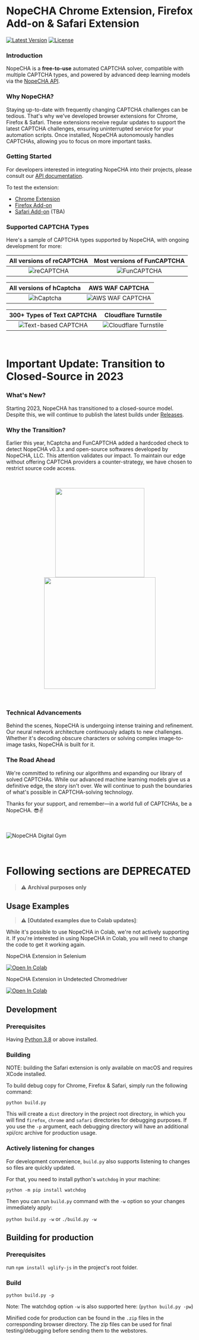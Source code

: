 # NopeCHA Chrome Extension, Firefox Add-on & Safari Extension

[![Latest Version](https://img.shields.io/github/v/release/NopeCHALLC/nopecha-extension?style=flat-square)](../../releases)
[![License](https://img.shields.io/github/license/NopeCHALLC/nopecha-extension?style=flat-square)](LICENSE)

### Introduction

NopeCHA is a **free-to-use** automated CAPTCHA solver, compatible with multiple CAPTCHA types, and powered by advanced deep learning models via the [NopeCHA API](https://developers.nopecha.com).

### Why NopeCHA?

Staying up-to-date with frequently changing CAPTCHA challenges can be tedious.
That's why we've developed browser extensions for Chrome, Firefox & Safari.
These extensions receive regular updates to support the latest CAPTCHA challenges, ensuring uninterrupted service for your automation scripts.
Once installed, NopeCHA autonomously handles CAPTCHAs, allowing you to focus on more important tasks.

### Getting Started

For developers interested in integrating NopeCHA into their projects, please consult our [API documentation](https://developers.nopecha.com/guides/extension_advanced).

To test the extension:
- [Chrome Extension](https://www.nopecha.com/chrome)
- [Firefox Add-on](https://www.nopecha.com/firefox)
- [Safari Add-on](https://www.nopecha.com/safari) (TBA)

### Supported CAPTCHA Types

Here's a sample of CAPTCHA types supported by NopeCHA, with ongoing development for more:

| All versions of reCAPTCHA | Most versions of FunCAPTCHA |
:-:|:-:
![reCAPTCHA](assets/recaptcha.gif?raw=true) | ![FunCAPTCHA](assets/funcaptcha.gif?raw=true)

| All versions of hCaptcha | AWS WAF CAPTCHA |
:-:|:-:
![hCaptcha](assets/hcaptcha.gif?raw=true) | ![AWS WAF CAPTCHA](assets/awscaptcha.gif?raw=true)

| 300+ Types of Text CAPTCHA | Cloudflare Turnstile |
:-:|:-:|
![Text-based CAPTCHA](assets/textcaptcha.gif?raw=true) | ![Cloudflare Turnstile](assets/turnstile.gif?raw=true)

<br>

# Important Update: Transition to Closed-Source in 2023

### What's New?

Starting 2023, NopeCHA has transitioned to a closed-source model.
Despite this, we will continue to publish the latest builds under [Releases](../../releases).

### Why the Transition?

Earlier this year, hCaptcha and FunCAPTCHA added a hardcoded check to detect NopeCHA v0.3.x and open-source softwares developed by NopeCHA, LLC.
This attention validates our impact.
To maintain our edge without offering CAPTCHA providers a counter-strategy, we have chosen to restrict source code access.

<br>

<p align="center">
<img src="assets/hcaptcha_butterfly.gif?raw=true" width="240" /> <img src="assets/nopecha_banner_1.webp?raw=true" width="300" />
</p>

<br>

### Technical Advancements

Behind the scenes, NopeCHA is undergoing intense training and refinement.
Our neural network architecture continuously adapts to new challenges.
Whether it's decoding obscure characters or solving complex image-to-image tasks, NopeCHA is built for it.

### The Road Ahead

We're committed to refining our algorithms and expanding our library of solved CAPTCHAs.
While our advanced machine learning models give us a definitive edge, the story isn't over.
We will continue to push the boundaries of what's possible in CAPTCHA-solving technology.

Thanks for your support, and remember—in a world full of CAPTCHAs, be a NopeCHA. 😎✌️

<br>

![NopeCHA Digital Gym](assets/nopecha_banner_0.webp?raw=true)

<br>

# Following sections are DEPRECATED
> :warning: **Archival purposes only**

## Usage Examples
> :warning: **[Outdated examples due to Colab updates]**:

While it's possible to use NopeCHA in Colab, we're not actively supporting it.
If you're interested in using NopeCHA in Colab, you will need to change the code to get it working again.

NopeCHA Extension in Selenium

[![Open In Colab](https://colab.research.google.com/assets/colab-badge.svg)](https://colab.research.google.com/drive/1h9Q37yQqrLNhkqBCCWtHMPc09iOlLEQ5?usp=sharing)

NopeCHA Extension in Undetected Chromedriver

[![Open In Colab](https://colab.research.google.com/assets/colab-badge.svg)](https://colab.research.google.com/drive/1IAIwMWxpK7j1zzWJ1RmajD0TjaW_ANz4?usp=sharing)


## Development
### Prerequisites

Having [Python 3.8](https://python.org) or above installed.

### Building

NOTE: building the Safari extension is only available on macOS and requires XCode installed.

To build debug copy for Chrome, Firefox & Safari, simply run the following command:

`python build.py`

This will create a `dist` directory in the project root directory, in which you will find `firefox`, `chrome` and `safari` directories for debugging purposes. If you use the `-p` argument, each debugging directory will have an additional xpi/crc archive for production usage.

### Actively listening for changes
For development convenience, `build.py` also supports listening to changes so files are quickly updated.

For that, you need to install python's `watchdog` in your machine:

`python -m pip install watchdog`

Then you can run `build.py` command with the `-w` option so your changes immediately apply:

`python build.py -w`
or
`./build.py -w`


## Building for production
### Prerequisites

run `npm install uglify-js` in the project's root folder.

### Build

`python build.py -p`

Note: The watchdog option `-w` is also supported here: (`python build.py -pw`)

Minified code for production can be found in the `.zip` files in the corresponding browser directory. The zip files can be used for final testing/debugging before sending them to the webstores.
